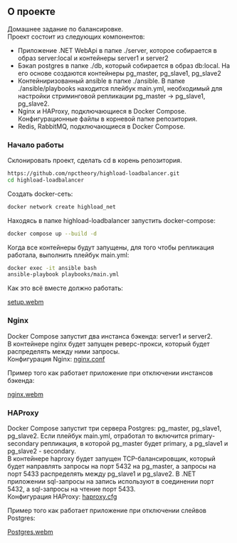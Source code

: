 ## О проекте
Домашнее задание по балансировке.  
Проект состоит из следующих компонентов:  
* Приложение .NET WebApi в папке ./server, которое собирается в образ server:local и контейнеры server1 и server2  
* Бэкап postgres в папке ./db, который собирается в образ db:local. На его основе создаются контейнеры pg_master, pg_slave1, pg_slave2  
* Контейниризованный ansible в папке ./ansible. В папке ./ansible/playbooks находится плейбук main.yml, необходимый для настройки стриминговой репликации pg_master -> pg_slave1, pg_slave2.
* Nginx и HAProxy, подключающиеся в Docker Compose. Конфигурационные файлы в корневой папке репозитория.
* Redis, RabbitMQ, подключающиеся в Docker Compose.  
### Начало работы
Склонировать проект, сделать cd в корень репозитория.  
```bash
https://github.com/npctheory/highload-loadbalancer.git
cd highload-loadbalancer
```
Создать docker-сеть:  
```bash
docker network create highload_net
```
Находясь в папке highload-loadbalancer запустить docker-compose:  
```bash
docker compose up --build -d
```
Когда все контейнеры будут запущены, для того чтобы репликация работала, выполнить плейбук main.yml:  
```bash
docker exec -it ansible bash
ansible-playbook playbooks/main.yml
```
Как это всё вместе должно работать:  

[setup.webm](https://github.com/user-attachments/assets/77300490-5382-4f02-aa14-2d342c9c911b)

### Nginx  
Docker Compose запустит два инстанса бэкенда: server1 и server2.  
В контейнере nginx будет запущен реверс-прокси, который будет распределять между ними запросы.  
Конфигурация Nginx: [nginx.conf](https://github.com/npctheory/highload-loadbalancer/blob/main/nginx.conf)  

Пример того как работает приложение при отключении инстансов бэкенда:  

[nginx.webm](https://github.com/user-attachments/assets/bf1b3746-1e33-4ece-94f9-0db4ff3fc42f)


### HAProxy
Docker Compose запустит три сервера Postgres: pg_master, pg_slave1, pg_slave2. Если плейбук main.yml, отработал то включится primary-secondary репликация, в которой pg_master будет primary, а pg_slave1 и pg_slave2 - secondary.    
В контейнере haproxy будет запущен TCP-балансировщик, который будет направлять запросы на порт 5432 на pg_master, а запросы на порт 5433 распределять между pg_slave1 и pg_slave2. В .NET приложении sql-запросы на запись используют в соединении порт 5432, а sql-запросы на чтение порт 5433.    
Конфигурация HAProxy: [haproxy.cfg](https://github.com/npctheory/highload-loadbalancer/blob/main/haproxy.cfg)  

Пример того как работает приложение при отключении слейвов Postgres:  

[Postgres.webm](https://github.com/user-attachments/assets/6285c773-0396-4f0d-aee1-21474567063b)
